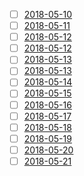 - [ ] [2018-05-10](./2018-05-10.md)
- [ ] [2018-05-11](./2018-05-11.md)
- [ ] [2018-05-12](./2018-05-12.md)
- [ ] [2018-05-12](./2018-05-12.md)
- [ ] [2018-05-13](./2018-05-13.md)
- [ ] [2018-05-13](./2018-05-13.md)
- [ ] [2018-05-14](./2018-05-14.md)
- [ ] [2018-05-15](./2018-05-15.md)
- [ ] [2018-05-16](./2018-05-16.md)
- [ ] [2018-05-17](./2018-05-17.md)
- [ ] [2018-05-18](./2018-05-18.md)
- [ ] [2018-05-19](./2018-05-19.md)
- [ ] [2018-05-20](./2018-05-20.md)
- [ ] [2018-05-21](./2018-05-21.md)
